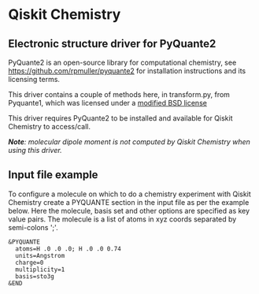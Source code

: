 # Qiskit Chemistry

## Electronic structure driver for PyQuante2

PyQuante2 is an open-source library for computational chemistry, see https://github.com/rpmuller/pyquante2 for
installation instructions and its licensing terms. 

This driver contains a couple of methods here, in transform.py, from Pyquante1, which was licensed under a
[modified BSD license](./LICENSE.txt) 

This driver requires PyQuante2 to be installed and available for Qiskit Chemistry to access/call.

_**Note**: molecular dipole moment is not computed by Qiskit Chemistry when using this driver._

## Input file example
To configure a molecule on which to do a chemistry experiment with Qiskit Chemistry create a PYQUANTE section
in the input file as per the example below. Here the molecule, basis set and other options are specified as
key value pairs. The molecule is a list of atoms in xyz coords separated by semi-colons ';'.  
```
&PYQUANTE
  atoms=H .0 .0 .0; H .0 .0 0.74
  units=Angstrom
  charge=0
  multiplicity=1
  basis=sto3g
&END
```
